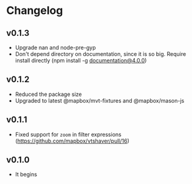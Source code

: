 # Changelog

## v0.1.3

- Upgrade nan and node-pre-gyp
- Don't depend directory on documentation, since it is so big. Require install directly (npm install -g documentation@4.0.0)

## v0.1.2

* Reduced the package size
* Upgraded to latest @mapbox/mvt-fixtures and @mapbox/mason-js

## v0.1.1

* Fixed support for `zoom` in filter expressions (https://github.com/mapbox/vtshaver/pull/16)

## v0.1.0

* It begins
